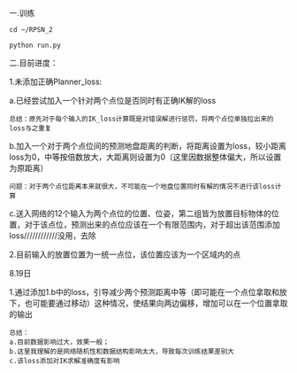 一.训练

    cd ~/RPSN_2

    python run.py


二.目前进度：

1.未添加正确Planner_loss:

  a.已经尝试加入一个针对两个点位是否同时有正确IK解的loss

    总结：原先对于每个输入的IK_loss计算既是对错误解进行惩罚，将两个点位单独拉出来的loss与之重复

  b.加入一个对于两个点位间的预测地盘距离的判断，将距离设置为loss，较小距离loss为0，中等按倍数放大，大距离则设置为0（这里因数据整体偏大，所以设置为原距离）

    问题：对于两个点位距离本来就很大，不可能在一个地盘位置同时有解的情况不进行该loss计算

  c.送入网络的12个输入为两个点位的位置、位姿，第二组皆为放置目标物体的位置，对于该点位，预测出来的点位应该在一个有限范围内，对于超出该范围添加loss////////////没用，去除

2.目前输入的放置位置为一统一点位，该位置应该为一个区域内的点


8.19日

1.通过添加1.b中的loss，引导减少两个预测距离中等（即可能在一个点位拿取和放下，也可能要通过移动）这种情况，使结果向两边偏移，增加可以在一个位置拿取的输出
    
    总结：
    a.目前数据影响过大，效果一般；
    b.这里我理解的是网络随机性和数据结构影响太大，导致每次训练结果差别大
    c.该loss添加对IK求解准确度有影响
